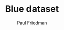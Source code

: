 ---
title: Blue dataset
organization: Northwestern University Department of Pediatrics
notes: Pediatrics dataset for diet
resources:
  - name: Web Page
    url: 'http://www.google.com'
    format: html
  - name: other page
    url: 'http://www.yahoo.com'
    format: html
category:
  - Children and adolescent clinical trials
  - Diet
maintainer: Paul Friedman
maintainer_email: p-friedman@northwestern.edu
author: Paul Friedman
author_email: p-friedman@northwestern.edu
---
